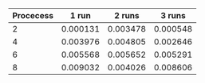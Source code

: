 | Procecess | 1 run    | 2 runs   | 3 runs   |
| --------- | -------- | -------- | -------- |
| 2         | 0.000131 | 0.003478 | 0.000548 |
| 4         | 0.003976 | 0.004805 | 0.002646 |
| 6         | 0.005568 | 0.005652 | 0.005291 |
| 8         | 0.009032 | 0.004026 | 0.008606 |
